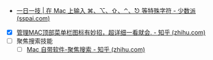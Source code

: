 - [一日一技 | 在 Mac 上输入 ⌘、⌥、⇧、⌃、⎋ 等特殊字符 - 少数派 (sspai.com)](https://sspai.com/post/36203)
- [x] [管理MAC顶部菜单栏图标有妙招，超详细一看就会. - 知乎 (zhihu.com)](https://zhuanlan.zhihu.com/p/355792468)
- [ ] 聚焦搜索技能
	- [ ] [Mac 自带软件-聚焦搜索 - 知乎 (zhihu.com)](https://zhuanlan.zhihu.com/p/139780048)